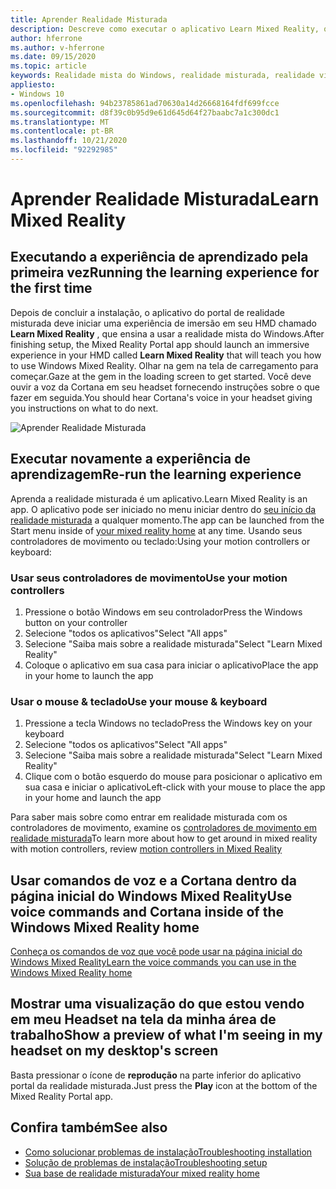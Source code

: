 ```yaml
---
title: Aprender Realidade Misturada
description: Descreve como executar o aplicativo Learn Mixed Reality, que ensina a usar e navegar na realidade mista do Windows.
author: hferrone
ms.author: v-hferrone
ms.date: 09/15/2020
ms.topic: article
keywords: Realidade mista do Windows, realidade misturada, realidade virtual, VR, Sr, tutorial, introdução
appliesto:
- Windows 10
ms.openlocfilehash: 94b23785861ad70630a14d26668164fdf699fcce
ms.sourcegitcommit: d8f39c0b95d9e61d645d64f27baabc7a1c300dc1
ms.translationtype: MT
ms.contentlocale: pt-BR
ms.lasthandoff: 10/21/2020
ms.locfileid: "92292985"
---
```

# <a name="learn-mixed-reality"></a><span data-ttu-id="9f4cb-104">Aprender Realidade Misturada</span><span class="sxs-lookup"><span data-stu-id="9f4cb-104">Learn Mixed Reality</span></span>

## <a name="running-the-learning-experience-for-the-first-time"></a><span data-ttu-id="9f4cb-105">Executando a experiência de aprendizado pela primeira vez</span><span class="sxs-lookup"><span data-stu-id="9f4cb-105">Running the learning experience for the first time</span></span>

<span data-ttu-id="9f4cb-106">Depois de concluir a instalação, o aplicativo do portal de realidade misturada deve iniciar uma experiência de imersão em seu HMD chamado **Learn Mixed Reality** , que ensina a usar a realidade mista do Windows.</span><span class="sxs-lookup"><span data-stu-id="9f4cb-106">After finishing setup, the Mixed Reality Portal app should launch an immersive experience in your HMD called **Learn Mixed Reality** that will teach you how to use Windows Mixed Reality.</span></span> <span data-ttu-id="9f4cb-107">Olhar na gem na tela de carregamento para começar.</span><span class="sxs-lookup"><span data-stu-id="9f4cb-107">Gaze at the gem in the loading screen to get started.</span></span> <span data-ttu-id="9f4cb-108">Você deve ouvir a voz da Cortana em seu headset fornecendo instruções sobre o que fazer em seguida.</span><span class="sxs-lookup"><span data-stu-id="9f4cb-108">You should hear Cortana's voice in your headset giving you instructions on what to do next.</span></span>

![Aprender Realidade Misturada](images/file-learnmixedrealitystart.png)

## <a name="re-run-the-learning-experience"></a><span data-ttu-id="9f4cb-110">Executar novamente a experiência de aprendizagem</span><span class="sxs-lookup"><span data-stu-id="9f4cb-110">Re-run the learning experience</span></span>

<span data-ttu-id="9f4cb-111">Aprenda a realidade misturada é um aplicativo.</span><span class="sxs-lookup"><span data-stu-id="9f4cb-111">Learn Mixed Reality is an app.</span></span> <span data-ttu-id="9f4cb-112">O aplicativo pode ser iniciado no menu iniciar dentro do [seu início da realidade misturada](your-mixed-reality-home.md) a qualquer momento.</span><span class="sxs-lookup"><span data-stu-id="9f4cb-112">The app can be launched from the Start menu inside of [your mixed reality home](your-mixed-reality-home.md) at any time.</span></span> <span data-ttu-id="9f4cb-113">Usando seus controladores de movimento ou teclado:</span><span class="sxs-lookup"><span data-stu-id="9f4cb-113">Using your motion controllers or keyboard:</span></span>

### <a name="use-your-motion-controllers"></a><span data-ttu-id="9f4cb-114">Usar seus controladores de movimento</span><span class="sxs-lookup"><span data-stu-id="9f4cb-114">Use your motion controllers</span></span>

1. <span data-ttu-id="9f4cb-115">Pressione o botão Windows em seu controlador</span><span class="sxs-lookup"><span data-stu-id="9f4cb-115">Press the Windows button on your controller</span></span>
2. <span data-ttu-id="9f4cb-116">Selecione "todos os aplicativos"</span><span class="sxs-lookup"><span data-stu-id="9f4cb-116">Select "All apps"</span></span>
3. <span data-ttu-id="9f4cb-117">Selecione "Saiba mais sobre a realidade misturada"</span><span class="sxs-lookup"><span data-stu-id="9f4cb-117">Select "Learn Mixed Reality"</span></span>
4. <span data-ttu-id="9f4cb-118">Coloque o aplicativo em sua casa para iniciar o aplicativo</span><span class="sxs-lookup"><span data-stu-id="9f4cb-118">Place the app in your home to launch the app</span></span>

### <a name="use-your-mouse--keyboard"></a><span data-ttu-id="9f4cb-119">Usar o mouse & teclado</span><span class="sxs-lookup"><span data-stu-id="9f4cb-119">Use your mouse & keyboard</span></span>

1. <span data-ttu-id="9f4cb-120">Pressione a tecla Windows no teclado</span><span class="sxs-lookup"><span data-stu-id="9f4cb-120">Press the Windows key on your keyboard</span></span>
2. <span data-ttu-id="9f4cb-121">Selecione "todos os aplicativos"</span><span class="sxs-lookup"><span data-stu-id="9f4cb-121">Select "All apps"</span></span>
3. <span data-ttu-id="9f4cb-122">Selecione "Saiba mais sobre a realidade misturada"</span><span class="sxs-lookup"><span data-stu-id="9f4cb-122">Select "Learn Mixed Reality"</span></span>
4. <span data-ttu-id="9f4cb-123">Clique com o botão esquerdo do mouse para posicionar o aplicativo em sua casa e iniciar o aplicativo</span><span class="sxs-lookup"><span data-stu-id="9f4cb-123">Left-click with your mouse to place the app in your home and launch the app</span></span>

<span data-ttu-id="9f4cb-124">Para saber mais sobre como entrar em realidade misturada com os controladores de movimento, examine os [controladores de movimento em realidade misturada](controllers-in-wmr.md)</span><span class="sxs-lookup"><span data-stu-id="9f4cb-124">To learn more about how to get around in mixed reality with motion controllers, review [motion controllers in Mixed Reality](controllers-in-wmr.md)</span></span>

## <a name="use-voice-commands-and-cortana-inside-of-the-windows-mixed-reality-home"></a><span data-ttu-id="9f4cb-125">Usar comandos de voz e a Cortana dentro da página inicial do Windows Mixed Reality</span><span class="sxs-lookup"><span data-stu-id="9f4cb-125">Use voice commands and Cortana inside of the Windows Mixed Reality home</span></span>

[<span data-ttu-id="9f4cb-126">Conheça os comandos de voz que você pode usar na página inicial do Windows Mixed Reality</span><span class="sxs-lookup"><span data-stu-id="9f4cb-126">Learn the voice commands you can use in the Windows Mixed Reality home</span></span>](https://support.microsoft.com/en-us/help/4041322/windows-10-speech-in-windows-mixed-reality)

## <a name="show-a-preview-of-what-im-seeing-in-my-headset-on-my-desktops-screen"></a><span data-ttu-id="9f4cb-127">Mostrar uma visualização do que estou vendo em meu Headset na tela da minha área de trabalho</span><span class="sxs-lookup"><span data-stu-id="9f4cb-127">Show a preview of what I'm seeing in my headset on my desktop's screen</span></span>

<span data-ttu-id="9f4cb-128">Basta pressionar o ícone de **reprodução** na parte inferior do aplicativo portal da realidade misturada.</span><span class="sxs-lookup"><span data-stu-id="9f4cb-128">Just press the **Play** icon at the bottom of the Mixed Reality Portal app.</span></span>

## <a name="see-also"></a><span data-ttu-id="9f4cb-129">Confira também</span><span class="sxs-lookup"><span data-stu-id="9f4cb-129">See also</span></span>

* [<span data-ttu-id="9f4cb-130">Como solucionar problemas de instalação</span><span class="sxs-lookup"><span data-stu-id="9f4cb-130">Troubleshooting installation</span></span>](installation_errors.md)
* [<span data-ttu-id="9f4cb-131">Solução de problemas de instalação</span><span class="sxs-lookup"><span data-stu-id="9f4cb-131">Troubleshooting setup</span></span>](set-up-questions.md)
* [<span data-ttu-id="9f4cb-132">Sua base de realidade misturada</span><span class="sxs-lookup"><span data-stu-id="9f4cb-132">Your mixed reality home</span></span>](your-mixed-reality-home.md)

